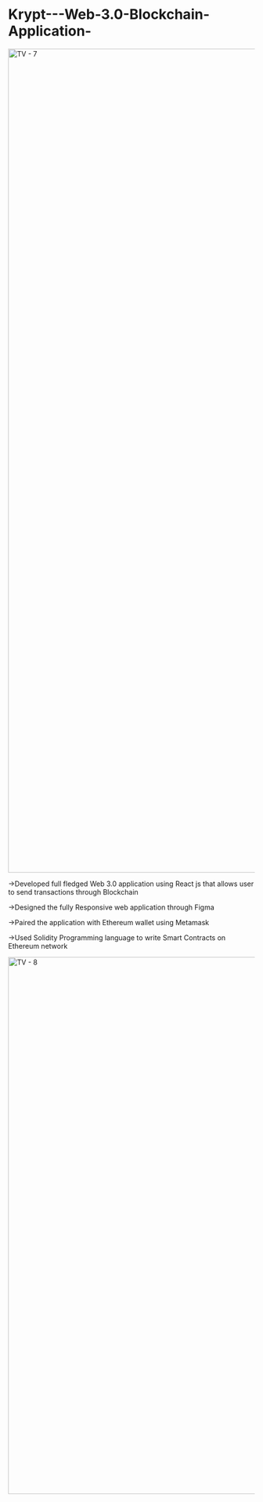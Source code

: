 # Krypt---Web-3.0-Blockchain-Application-
<img width="1680" alt="TV - 7" src="https://user-images.githubusercontent.com/106761357/209263291-2b543566-03d0-4f27-8bcc-4e3eb92250c3.png">

->Developed full fledged Web 3.0 application using React js that allows user to send transactions through Blockchain

->Designed the fully Responsive web application through Figma

->Paired the application with Ethereum wallet using Metamask

->Used Solidity Programming language to write Smart Contracts on Ethereum network

<img width="1095" alt="TV - 8" src="https://user-images.githubusercontent.com/106761357/209263458-a6c11452-fb23-4d7c-a449-90c9990f4532.png">
